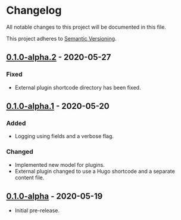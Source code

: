 # Changelog

All notable changes to this project will be documented in this file.

This project adheres to [Semantic Versioning](https://semver.org/spec/v2.0.0.html).

## [0.1.0-alpha.2] - 2020-05-27

### Fixed

- External plugin shortcode directory has been fixed.

## [0.1.0-alpha.1] - 2020-05-20

### Added

- Logging using fields and a verbose flag.

### Changed

- Implemented new model for plugins.
- External plugin changed to use a Hugo shortcode and a separate content file.

## [0.1.0-alpha] - 2020-05-19

- Initial pre-release.

[0.1.0-alpha.2]: https://github.com/stevexnicholls/polly/releases/tag/v0.1.0-alpha.2
[0.1.0-alpha.1]: https://github.com/stevexnicholls/polly/releases/tag/v0.1.0-alpha.1
[0.1.0-alpha]: https://github.com/stevexnicholls/polly/releases/tag/v0.1.0-alpha
